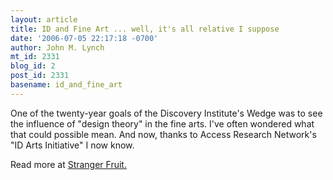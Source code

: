 ```yaml
---
layout: article
title: ID and Fine Art ... well, it's all relative I suppose
date: '2006-07-05 22:17:18 -0700'
author: John M. Lynch
mt_id: 2331
blog_id: 2
post_id: 2331
basename: id_and_fine_art
---
```

One of the twenty-year goals of the Discovery Institute's Wedge was to see the influence of "design theory" in the fine arts. I've often wondered what that could possible mean. And now, thanks to Access Research Network's "ID Arts Initiative" I now know.

Read more at <a href="http://scienceblogs.com/strangerfruit/2006/07/id_and_fine_art_well_its_all_r.php">Stranger Fruit.</a>
